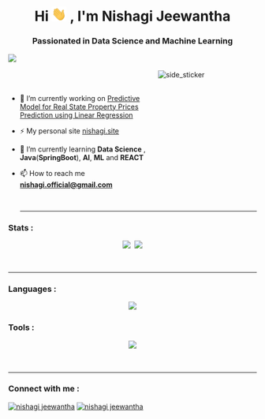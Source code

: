 <h1 align="center">Hi <img src="https://raw.githubusercontent.com/ABSphreak/ABSphreak/master/gifs/Hi.gif" width="30px">
, I'm Nishagi Jeewantha</h1>


<h3 align="center">Passionated in Data Science and Machine Learning</h3>

![](https://github.com/halfrost/halfrost/blob/master/icons/header_.png)


  <img align="right" width=200px height=200px alt="side_sticker" src="https://media.giphy.com/media/TEnXkcsHrP4YedChhA/giphy.gif" /><br><br>

- 🔭 I’m currently working on [Predictive Model for Real State Property Prices Prediction using Linear Regression](https://github.com/nishagii/Real-state-price-prediction-using-Machine-Learning)

- ⚡ My personal site [nishagi.site](https://nishagi.netlify.app/)

- 🌱 I’m currently learning **Data Science** , **Java**(**SpringBoot**), **AI**, **ML** and **REACT**

- 📫 How to reach me **nishagi.official@gmail.com**

  <br>
  <hr>
<!--     <img alt="status github, commits, etc..." width="500px" src="https://github-readme-stats.vercel.app/api?username=nishagii&count_private=true&show_icons=true&custom_title=Github&theme=algolia&bg_color=0,000000,130F40&layout=compact&border_radius=8"
    /> <br> -->
<!--     <p align="center"><img  width="45%" src="https://github-readme-stats-ten-gilt.vercel.app/api/top-langs/?username=nishagii&theme=gotham"/> -->
<h3 align="left">Stats :</h3>
<p align="center">
  <a href=""><img src="https://github-readme-stats.vercel.app/api/top-langs/?username=nishagii&layout=compact&langs_count=12"/></a>&nbsp
  <a href=""><img src="https://github-readme-stats.vercel.app/api?username=nishagii&count_private=true&show_icons=true"/></a>
</p>
         <br>
<hr>


<h3 align="left">Languages :</h3>
<p align="center">
  <a href="https://skillicons.dev">
    <img src="https://skillicons.dev/icons?i=py,fastapi,java,spring,react,express,nodejs,mongodb,deno,tailwind,mysql,postgres" />
  </a>
</p>
<h3 align="left">Tools :</h3>
<p align="center">
  <a href="https://skillicons.dev">
    <img src="https://skillicons.dev/icons?i=git,github,vscode,aws,docker,sklearn,pytorch,anaconda,figma" />
  </a>
</p>
<br/>

<hr>

<h3 align="left">Connect with me :</h3>
<p align="left">
<a href="https://linkedin.com/in/nishagi jeewantha" target="blank"><img align="center" src="https://raw.githubusercontent.com/rahuldkjain/github-profile-readme-generator/master/src/images/icons/Social/linked-in-alt.svg" alt="nishagi jeewantha" height="40" width="50" /></a>
<a href="https://fb.com/nishagi jeewantha" target="blank"><img align="center" src="https://raw.githubusercontent.com/rahuldkjain/github-profile-readme-generator/master/src/images/icons/Social/facebook.svg" alt="nishagi jeewantha" height="40" width="50" /></a>

